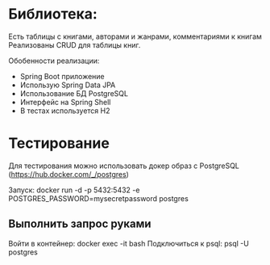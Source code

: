 # Библиотека:

Есть таблицы с книгами, авторами и жанрами, комментариями к книгам
Реализованы CRUD для таблицы книг.

Обобенности реализации:
* Spring Boot приложение
* Использую Spring Data JPA
* Использование БД PostgreSQL
* Интерфейс на Spring Shell
* В тестах используется H2

# Тестирование
Для тестирования можно использовать докер образ с PostgreSQL (https://hub.docker.com/_/postgres)

Запуск:                docker run -d -p 5432:5432 -e POSTGRES_PASSWORD=mysecretpassword postgres

## Выполнить запрос руками
Войти в контейнер:     docker exec -it <id> bash
Подключиться к psql:   psql -U postgres
